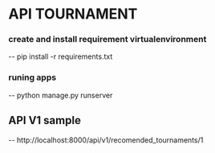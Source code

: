 # API TOURNAMENT

### create and install requirement virtualenvironment
-- pip install -r requirements.txt

### runing apps
-- python manage.py runserver


## API V1 sample
-- http://localhost:8000/api/v1/recomended_tournaments/1